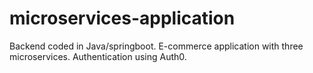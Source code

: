 # microservices-application
Backend coded in Java/springboot.
E-commerce application with three microservices.
Authentication using Auth0.
